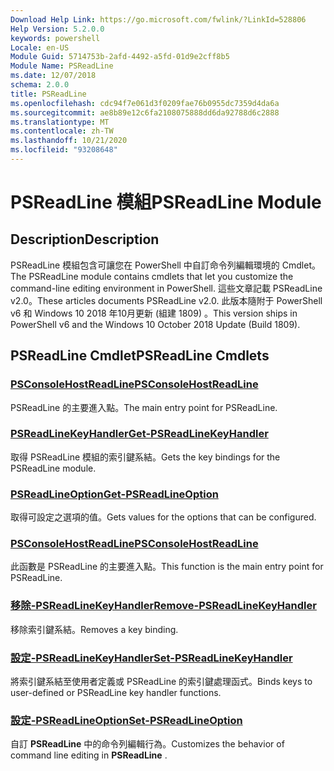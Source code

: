 ```yaml
---
Download Help Link: https://go.microsoft.com/fwlink/?LinkId=528806
Help Version: 5.2.0.0
keywords: powershell
Locale: en-US
Module Guid: 5714753b-2afd-4492-a5fd-01d9e2cff8b5
Module Name: PSReadLine
ms.date: 12/07/2018
schema: 2.0.0
title: PSReadLine
ms.openlocfilehash: cdc94f7e061d3f0209fae76b0955dc7359d4da6a
ms.sourcegitcommit: ae8b89e12c6fa2108075888dd6da92788d6c2888
ms.translationtype: MT
ms.contentlocale: zh-TW
ms.lasthandoff: 10/21/2020
ms.locfileid: "93208648"
---
```

# <span data-ttu-id="508dd-103">PSReadLine 模組</span><span class="sxs-lookup"><span data-stu-id="508dd-103">PSReadLine Module</span></span>

## <span data-ttu-id="508dd-104">Description</span><span class="sxs-lookup"><span data-stu-id="508dd-104">Description</span></span>

<span data-ttu-id="508dd-105">PSReadLine 模組包含可讓您在 PowerShell 中自訂命令列編輯環境的 Cmdlet。</span><span class="sxs-lookup"><span data-stu-id="508dd-105">The PSReadLine module contains cmdlets that let you customize the command-line editing environment in PowerShell.</span></span> <span data-ttu-id="508dd-106">這些文章記載 PSReadLine v2.0。</span><span class="sxs-lookup"><span data-stu-id="508dd-106">These articles documents PSReadLine v2.0.</span></span> <span data-ttu-id="508dd-107">此版本隨附于 PowerShell v6 和 Windows 10 2018 年10月更新 (組建 1809) 。</span><span class="sxs-lookup"><span data-stu-id="508dd-107">This version ships in PowerShell v6 and the Windows 10 October 2018 Update (Build 1809).</span></span>

## <span data-ttu-id="508dd-108">PSReadLine Cmdlet</span><span class="sxs-lookup"><span data-stu-id="508dd-108">PSReadLine Cmdlets</span></span>

### [<span data-ttu-id="508dd-109">PSConsoleHostReadLine</span><span class="sxs-lookup"><span data-stu-id="508dd-109">PSConsoleHostReadLine</span></span>](PSConsoleHostReadLine.md)
<span data-ttu-id="508dd-110">PSReadLine 的主要進入點。</span><span class="sxs-lookup"><span data-stu-id="508dd-110">The main entry point for PSReadLine.</span></span>

### [<span data-ttu-id="508dd-111">PSReadLineKeyHandler</span><span class="sxs-lookup"><span data-stu-id="508dd-111">Get-PSReadLineKeyHandler</span></span>](Get-PSReadLineKeyHandler.md)
<span data-ttu-id="508dd-112">取得 PSReadLine 模組的索引鍵系結。</span><span class="sxs-lookup"><span data-stu-id="508dd-112">Gets the key bindings for the PSReadLine module.</span></span>

### [<span data-ttu-id="508dd-113">PSReadLineOption</span><span class="sxs-lookup"><span data-stu-id="508dd-113">Get-PSReadLineOption</span></span>](Get-PSReadLineOption.md)
<span data-ttu-id="508dd-114">取得可設定之選項的值。</span><span class="sxs-lookup"><span data-stu-id="508dd-114">Gets values for the options that can be configured.</span></span>

### [<span data-ttu-id="508dd-115">PSConsoleHostReadLine</span><span class="sxs-lookup"><span data-stu-id="508dd-115">PSConsoleHostReadLine</span></span>](PSConsoleHostReadLine.md)
<span data-ttu-id="508dd-116">此函數是 PSReadLine 的主要進入點。</span><span class="sxs-lookup"><span data-stu-id="508dd-116">This function is the main entry point for PSReadLine.</span></span>

### [<span data-ttu-id="508dd-117">移除-PSReadLineKeyHandler</span><span class="sxs-lookup"><span data-stu-id="508dd-117">Remove-PSReadLineKeyHandler</span></span>](Remove-PSReadLineKeyHandler.md)
<span data-ttu-id="508dd-118">移除索引鍵系結。</span><span class="sxs-lookup"><span data-stu-id="508dd-118">Removes a key binding.</span></span>

### [<span data-ttu-id="508dd-119">設定-PSReadLineKeyHandler</span><span class="sxs-lookup"><span data-stu-id="508dd-119">Set-PSReadLineKeyHandler</span></span>](Set-PSReadLineKeyHandler.md)
<span data-ttu-id="508dd-120">將索引鍵系結至使用者定義或 PSReadLine 的索引鍵處理函式。</span><span class="sxs-lookup"><span data-stu-id="508dd-120">Binds keys to user-defined or PSReadLine key handler functions.</span></span>

### [<span data-ttu-id="508dd-121">設定-PSReadLineOption</span><span class="sxs-lookup"><span data-stu-id="508dd-121">Set-PSReadLineOption</span></span>](Set-PSReadLineOption.md)
<span data-ttu-id="508dd-122">自訂 **PSReadLine** 中的命令列編輯行為。</span><span class="sxs-lookup"><span data-stu-id="508dd-122">Customizes the behavior of command line editing in **PSReadLine** .</span></span>

